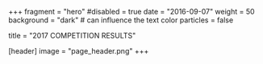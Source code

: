 +++
fragment = "hero"
#disabled = true 
date = "2016-09-07"
weight = 50
background = "dark" # can influence the text color
particles = false

title = "2017 COMPETITION RESULTS"

[header]
  image = "page_header.png"
+++
